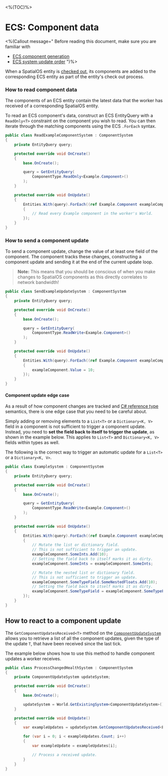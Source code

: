 <%(TOC)%>

# ECS: Component data

<%(Callout message="
Before reading this document, make sure you are familiar with

  * [ECS component generation]({{urlRoot}}/reference/concepts/code-generation)
  * [ECS system update order]({{urlRoot}}/reference/workflows/ecs/concepts/system-update-order)
")%>

When a SpatialOS entity is [checked out]({{urlRoot}}/reference/glossary#checking-out), its components are added to the corresponding ECS entity as part of the entity's check out process.

### How to read component data

The components of an ECS entity contain the latest data that the worker has received of a corresponding SpatialOS entity.

To read an ECS component's data, construct an ECS EntityQuery with a `ReadOnly<T>` constraint on the component you wish to read. You can then iterate through the matching components using the ECS `.ForEach` syntax.

```csharp
public class ReadExampleComponentSystem : ComponentSystem
{
    private EntityQuery query;

    protected override void OnCreate()
    {
        base.OnCreate();

        query = GetEntityQuery(
            ComponentType.ReadOnly<Example.Component>()
        );
    }

    protected override void OnUpdate()
    {
        Entities.With(query).ForEach((ref Example.Component exampleComponent) =>
        {
            // Read every Example component in the worker's World.
        });
    }
}
```

### How to send a component update

To send a component update, change the value of at least one field of the component. The component tracks these changes, constructing a component update and sending it at the end of the current update loop.

> **Note:** This means that you should be conscious of when you make changes to SpatialOS components as this directly correlates to network bandwidth!

```csharp
public class SendExampleUpdateSystem : ComponentSystem
{
    private EntityQuery query;

    protected override void OnCreate()
    {
        base.OnCreate();

        query = GetEntityQuery(
            ComponentType.ReadWrite<Example.Component>()
        );
    }

    protected override void OnUpdate()
    {
        Entities.With(query).ForEach((ref Example.Component exampleComponent) =>
        {
            exampleComponent.Value = 10;
        });
    }
}
```

#### Component update edge case

As a result of how component changes are tracked and [C# reference type](https://docs.microsoft.com/en-us/dotnet/csharp/language-reference/keywords/reference-types) semantics, there is one edge case that you need to be careful about.

Simply adding or removing elements to a `List<T>` or a `Dictionary<K, V>` field in a component is not sufficient to trigger a component update. Instead, you need to **set the field back to itself to trigger the update**, as shown in the example below. This applies to `List<T>` and `Dictionary<K, V>` fields within types as well.

The following is the correct way to trigger an automatic update for a `List<T>` or a `Dictionary<K, V>`.

```csharp
public class ExampleSystem : ComponentSystem
{
    private EntityQuery query;

    protected override void OnCreate()
    {
        base.OnCreate();

        query = GetEntityQuery(
            ComponentType.ReadWrite<Example.Component>()
        );
    }

    protected override void OnUpdate()
    {
        Entities.With(query).ForEach((ref Example.Component exampleComponent) =>
        {
            // Mutate the list or dictionary field.
            // This is not sufficient to trigger an update.
            exampleComponent.SomeInts.Add(10);
            // Setting the field back to itself marks it as dirty.
            exampleComponent.SomeInts = exampleComponent.SomeInts;

            // Mutate the nested list or dictionary field.
            // This is not sufficient to trigger an update.
            exampleComponent.SomeTypeField.SomeNestedFloats.Add(10);
            // Setting the field back to itself marks it as dirty.
            exampleComponent.SomeTypeField = exampleComponent.SomeTypeField;
        });
    }
}
```

## How to react to a component update

The `GetComponentUpdatesReceived<T>` method on the [`ComponentUpdateSystem`]({{urlRoot}}/api/core/component-update-system) allows you to retrieve a list of all the component updates, given the type of the update `T`, that have been received since the last tick.

The example below shows how to use this method to handle component updates a worker receives.

```csharp
public class ProcessChangedHealthSystem : ComponentSystem
{
    private ComponentUpdateSystem updateSystem;

    protected override void OnCreate()
    {
        base.OnCreate();

        updateSystem = World.GetExistingSystem<ComponentUpdateSystem>();
    }

    protected override void OnUpdate()
    {
        var exampleUpdates = updateSystem.GetComponentUpdatesReceived<Example.Update>();

        for (var i = 0; i < exampleUpdates.Count; i++)
        {
            var exampleUpdate = exampleUpdates[i];

            // Process a received update.
        }
    }
}
```
